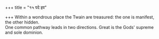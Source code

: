 +++
title = "१५ पदे इव"

+++
Within a wondrous place the Twain are treasured: the one is manifest, the other hidden.  
     One common pathway leads in two directions. Great is the Gods' supreme and sole dominion.